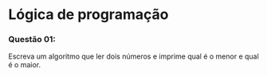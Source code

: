 ﻿# Lógica de programação

### Questão 01: 

Escreva um algoritmo que ler dois números e imprime qual é o menor e qual é o maior.